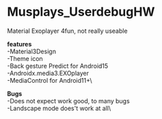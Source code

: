 # Musplays_UserdebugHW
 Material Exoplayer 4fun, not really useable

**features**\
 -Material3Design\
 -Theme icon\
 -Back gesture Predict for Android15\
 -Androidx.media3.EXOplayer\
 -MediaControl for Android11+\

**Bugs**\
 -Does not expect work good, to many bugs\
 -Landscape mode does't work at all\
